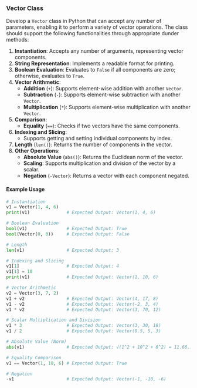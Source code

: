 
### Vector Class

Develop a `Vector` class in Python that can accept any number of parameters, enabling it to perform a variety of vector operations. The class should support the following functionalities through appropriate dunder methods:

1. **Instantiation**: Accepts any number of arguments, representing vector components.
2. **String Representation**: Implements a readable format for printing.
3. **Boolean Evaluation**: Evaluates to `False` if all components are zero; otherwise, evaluates to `True`.
4. **Vector Arithmetic**:
   - **Addition** (`+`): Supports element-wise addition with another `Vector`.
   - **Subtraction** (`-`): Supports element-wise subtraction with another `Vector`.
   - **Multiplication** (`*`): Supports element-wise multiplication with another `Vector`.
5. **Comparison**:
   - **Equality** (`==`): Checks if two vectors have the same components.
6. **Indexing and Slicing**:
   - Supports getting and setting individual components by index.
7. **Length** (`len()`): Returns the number of components in the vector.
8. **Other Operations**:
   - **Absolute Value** (`abs()`): Returns the Euclidean norm of the vector.
   - **Scaling**: Supports multiplication and division of the vector by a scalar.
   - **Negation** (`-Vector`): Returns a vector with each component negated.

#### Example Usage

```python
# Instantiation
v1 = Vector(1, 4, 6)
print(v1)              # Expected Output: Vector(1, 4, 6)

# Boolean Evaluation
bool(v1)               # Expected Output: True
bool(Vector(0, 0))     # Expected Output: False

# Length
len(v1)                # Expected Output: 3

# Indexing and Slicing
v1[1]                  # Expected Output: 4
v1[1] = 10
print(v1)              # Expected Output: Vector(1, 10, 6)

# Vector Arithmetic
v2 = Vector(3, 7, 2)
v1 + v2                # Expected Output: Vector(4, 17, 8)
v1 - v2                # Expected Output: Vector(-2, 3, 4)
v1 * v2                # Expected Output: Vector(3, 70, 12)

# Scalar Multiplication and Division
v1 * 3                 # Expected Output: Vector(3, 30, 18)
v1 / 2                 # Expected Output: Vector(0.5, 5, 3)

# Absolute Value (Norm)
abs(v1)                # Expected Output: √(1^2 + 10^2 + 6^2) = 11.66...

# Equality Comparison
v1 == Vector(1, 10, 6) # Expected Output: True

# Negation
-v1                    # Expected Output: Vector(-1, -10, -6)
```




